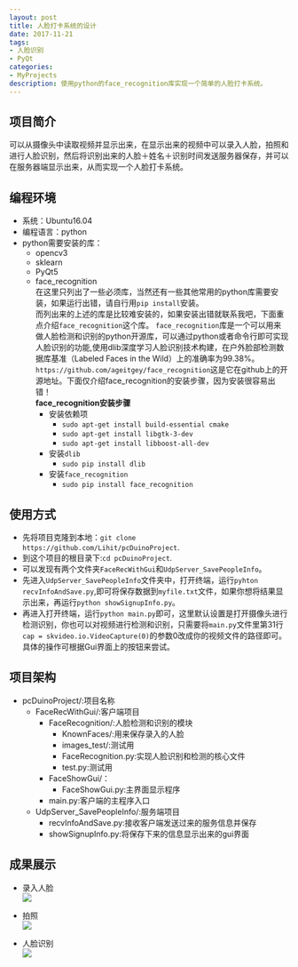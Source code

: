 ```yaml
---
layout: post
title: 人脸打卡系统的设计
date: 2017-11-21
tags:
- 人脸识别
- PyQt
categories: 
- MyProjects
description: 使用python的face_recognition库实现一个简单的人脸打卡系统。
---
```


## 项目简介
可以从摄像头中读取视频并显示出来，在显示出来的视频中可以录入人脸，拍照和进行人脸识别，然后将识别出来的人脸＋姓名＋识别时间发送服务器保存，并可以在服务器端显示出来，从而实现一个人脸打卡系统。

## 编程环境
* 系统：Ubuntu16.04
* 编程语言：python
* python需要安装的库：
    * opencv3
    * sklearn
    * PyQt5
    * face_recognition<br>
在这里只列出了一些必须库，当然还有一些其他常用的python库需要安装，如果运行出错，请自行用`pip install`安装。<br>
而列出来的上述的库是比较难安装的，如果安装出错就联系我吧，下面重点介绍`face_recognition`这个库。
`face_recognition`库是一个可以用来做人脸检测和识别的python开源库，可以通过python或者命令行即可实现人脸识别的功能,使用dlib深度学习人脸识别技术构建，在户外脸部检测数据库基准（Labeled Faces in the Wild）上的准确率为99.38%。 
`https://github.com/ageitgey/face_recognition`这是它在github上的开源地址。下面仅介绍face_recognition的安装步骤，因为安装很容易出错！<br>
    **face_recognition安装步骤**
        * 安装依赖项
            * `sudo apt-get install build-essential cmake`
            * `sudo apt-get install libgtk-3-dev`
            * `sudo apt-get install libboost-all-dev`
        * 安装`dlib`
            * `sudo pip install dlib`
        * 安装`face_recognition`
            * `sudo pip install face_recognition`

## 使用方式
* 先将项目克隆到本地：`git clone https://github.com/Lihit/pcDuinoProject`.
* 到这个项目的根目录下:`cd pcDuinoProject`.
* 可以发现有两个文件夹`FaceRecWithGui`和`UdpServer_SavePeopleInfo`。
* 先进入`UdpServer_SavePeopleInfo`文件夹中，打开终端，运行`pyhton recvInfoAndSave.py`,即可将保存数据到`myfile.txt`文件，如果你想将结果显示出来，再运行`python showSignupInfo.py`。
* 再进入打开终端，运行`python main.py`即可，这里默认设置是打开摄像头进行检测识别，你也可以对视频进行检测和识别，只需要将`main.py`文件里第31行`cap = skvideo.io.VideoCapture(0)`的参数0改成你的视频文件的路径即可。具体的操作可根据Gui界面上的按钮来尝试。

## 项目架构
* pcDuinoProject/:项目名称
    * FaceRecWithGui/:客户端项目
        * FaceRecognition/:人脸检测和识别的模块
            * KnownFaces/:用来保存录入的人脸
            * images_test/:测试用
            * FaceRecognition.py:实现人脸识别和检测的核心文件
            * test.py:测试用
        * FaceShowGui/：
            * FaceShowGui.py:主界面显示程序
        * main.py:客户端的主程序入口
    * UdpServer_SavePeopleInfo/:服务端项目
        * recvInfoAndSave.py:接收客户端发送过来的服务信息并保存
        * showSignupInfo.py:将保存下来的信息显示出来的gui界面

## 成果展示
* 录入人脸<br>
![][1]
* 拍照<br>
![][2]
* 人脸识别<br>
![][3]



        


  [1]: http://static.zybuluo.com/wenshao/qqd8njdnuoqrjpg95fk5tvyk/Selection_045.png
  [2]: http://static.zybuluo.com/wenshao/jyu6npji5j1bgq5x9zrq2v14/Selection_044.png
  [3]: http://static.zybuluo.com/wenshao/al2mg66ykz2z4176gbt8a9hy/Selection_046.png